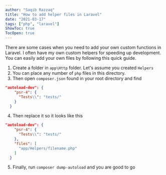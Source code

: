 ```yaml
---
author: "Saqib Razzaq"
title: "How to add helper files in Laravel"
date: "2021-03-17"
tags: ["php", "laravel"]
ShowToc: true
TocOpen: true
---
```


There are some cases when you need to add your own custom functions in Laravel. I often have my own custom helpers for speeding up development. You can easily add your own files by following this quick guide.

1. Create a folder in `app\Http` folder. Let's assume you created `Helpers`  
2. You can place any number of `php` files in this directory.   
3. Then open `composer.json` found in your root directory and find  

```json
"autoload-dev": {
    "psr-4": {
      "Tests\\": "tests/"
    }
  }
```
4. Then replace it so it looks like this  

```json
"autoload-dev": {
    "psr-4": {
      "Tests\\": "tests/"
    },
    "files": [
      "app/Helpers/filename.php"
    ]
  }
```

5. Finally, run `composer dump-autoload` and you are good to go
